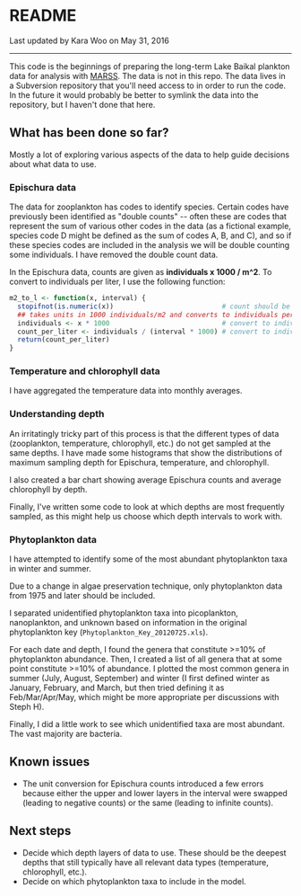 # README

Last updated by Kara Woo on May 31, 2016

---

This code is the beginnings of preparing the long-term Lake Baikal plankton data
for analysis with
[MARSS](https://cran.r-project.org/web/packages/MARSS/index.html). The data is
not in this repo. The data lives in a Subversion repository that you'll need
access to in order to run the code. In the future it would probably be better to
symlink the data into the repository, but I haven't done that here.

## What has been done so far?

Mostly a lot of exploring various aspects of the data to help guide decisions
about what data to use.

### Epischura data

The data for zooplankton has codes to identify species. Certain codes have
previously been identified as "double counts" -- often these are codes that
represent the sum of various other codes in the data (as a fictional example,
species code D might be defined as the sum of codes A, B, and C), and so if
these species codes are included in the analysis we will be double counting some
individuals. I have removed the double count data.

In the Epischura data, counts are given as **individuals x 1000 / m^2**. To
convert to individuals per liter, I use the following function:

``` R
m2_to_l <- function(x, interval) {
  stopifnot(is.numeric(x))                           # count should be numeric
  ## takes units in 1000 individuals/m2 and converts to individuals per liter
  individuals <- x * 1000                            # convert to individuals/m2
  count_per_liter <- individuals / (interval * 1000) # convert to indiv./liter
  return(count_per_liter)
}
```

### Temperature and chlorophyll data

I have aggregated the temperature data into monthly averages.

### Understanding depth

An irritatingly tricky part of this process is that the different types of data
(zooplankton, temperature, chlorophyll, etc.) do not get sampled at the same
depths. I have made some histograms that show the distributions of maximum
sampling depth for Epischura, temperature, and chlorophyll.

I also created a bar chart showing average Epischura counts and average
chlorophyll by depth.

Finally, I've written some code to look at which depths are most frequently
sampled, as this might help us choose which depth intervals to work with.

### Phytoplankton data

I have attempted to identify some of the most abundant phytoplankton taxa in
winter and summer.

Due to a change in algae preservation technique, only phytoplankton data from
1975 and later should be included.

I separated unidentified phytoplankton taxa into picoplankton, nanoplankton, and
unknown based on information in the original phytoplankton key
(`Phytoplankton_Key_20120725.xls`).

For each date and depth, I found the genera that constitute >=10% of
phytoplankton abundance. Then, I created a list of all genera that at some point
constitute >=10% of abundance. I plotted the most common genera in summer (July,
August, September) and winter (I first defined winter as January, February, and
March, but then tried defining it as Feb/Mar/Apr/May, which might be more
appropriate per discussions with Steph H).

Finally, I did a little work to see which unidentified taxa are most abundant.
The vast majority are bacteria.

## Known issues

* The unit conversion for Epischura counts introduced a few errors because
  either the upper and lower layers in the interval were swapped (leading to
  negative counts) or the same (leading to infinite counts).

## Next steps

* Decide which depth layers of data to use. These should be the deepest depths
  that still typically have all relevant data types (temperature, chlorophyll,
  etc.).
* Decide on which phytoplankton taxa to include in the model.
